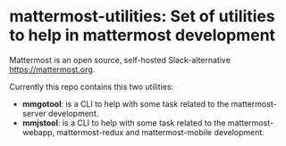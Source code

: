 # mattermost-utilities: Set of utilities to help in mattermost development

Mattermost is an open source, self-hosted Slack-alternative https://mattermost.org.

Currently this repo contains this two utilities:

* **mmgotool**: is a CLI to help with some task related to the mattermost-server development.
* **mmjstool**: is a CLI to help with some task related to the mattermost-webapp, mattermost-redux and mattermost-mobile development.
